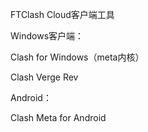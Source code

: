 FTClash Cloud客户端工具

Windows客户端：

Clash for Windows（meta内核）

Clash Verge Rev

Android：

Clash Meta for Android
